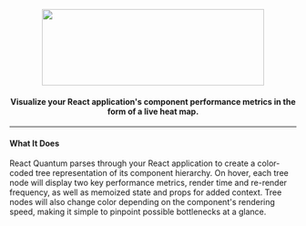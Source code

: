 <p align="center">
  <img width="390" height="134" src="https://user-images.githubusercontent.com/35183001/51876992-720b6180-2338-11e9-9d85-faa80c1e4572.png">
</p>
<h4 align="center">Visualize your React application's component performance metrics in the form of a live heat map.</h4>

___

<h4>What It Does</h4>
<p>React Quantum parses through your React application to create a color-coded tree representation of its component hierarchy. On hover, each tree node will display two key performance metrics, render time and re-render frequency, as well as memoized state and props for added context. Tree nodes will also change color depending on the component's rendering speed, making it simple to pinpoint possible bottlenecks at a glance.</p>

